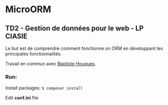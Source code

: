 # MicroORM

## TD2 - Gestion de données pour le web - LP CIASIE

Le but est de comprendre comment fonctionne un ORM en développant les principales fonctionnalités.

Travail en commun avec [Baptiste Houques](https://github.com/BaptisteHouques).

### Run:

Install packages: `$ composer install`

Edit **conf.ini** file
